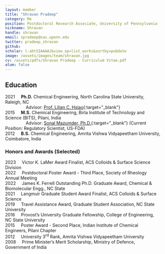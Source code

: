 ```yaml
---
layout: member
title: "Shravan Pradeep"
category: Me
position: Postdoctoral Research Associate, University of Pennsylvania
nickname: Shravan
handle: shravan
email: spradeep@sas.upenn.edu
twitter: pradeep_shravan
github: 
scholar: l-ahtSIAAAAJ&view_op=list_works&sortby=pubdate
image: /assets/images/team/shravan.jpg
cv: /assets/pdfs/Shravan Pradeep - Curriculum Vitae.pdf
alum: false
---
```

## Education

2021 &nbsp; &nbsp; <b>Ph.D.</b> Chemical Engineering, North Carolina State University, Raleigh, NC<br>
&nbsp; &nbsp; &nbsp; &nbsp; &nbsp; &nbsp; &nbsp; &nbsp;&nbsp; Advisor: [Prof. Lilian C. Hsiao](https://www.cbe.ncsu.edu/person/chsiao2/){:target="_blank"}<br>
2015 &nbsp; &nbsp; <b>M.S.</b> Chemical Engineering, Birla Institute of Technology and Science (BITS), Pilani, India<br>
&nbsp; &nbsp; &nbsp; &nbsp; &nbsp; &nbsp; &nbsp; &nbsp;&nbsp; Advisor: [Sonal Mazumder, Ph.D.](https://www.linkedin.com/in/sonal-mazumder-ph-d-547baa12/){:target="_blank"} (Current Position: Regulatory Scientist, US-FDA)<br>
2012 &nbsp; &nbsp; <b>B.S.</b> Chemical Engineering, Amrita Vishwa Vidyapeetham University, Coimbatore, India

### Honors and Awards (Selected) 

2023 &nbsp; &nbsp; Victor K. LaMer Award Finalist, ACS Colloids & Surface Science Division<br>
2022 &nbsp; &nbsp; Postdoctoral Poster Award - Third Place, Society of Rheology Annual Meeting<br>
2022 &nbsp; &nbsp; James K. Ferrell Outstanding Ph.D. Graduate Award, Chemical & Biomolecular Engg., NC State<br>
2021 &nbsp; &nbsp; Langmuir Graduate Student Award Finalist, ACS Colloids & Surface Science<br>
2019 &nbsp; &nbsp; Travel Assistance Award, Graduate Student Association, NC State University<br>
2016 &nbsp; &nbsp; Provost’s University Graduate Fellowship, College of Engineering, NC State University<br>
2015 &nbsp; &nbsp; Poster Award - Second Place, Indian Institute of Chemical Engineers, Pilani Chapter<br>
2012 &nbsp; &nbsp; University 3<sup>rd</sup> Rank, Amrita Vishwa Vidyapeetham University<br>
2008 &nbsp; &nbsp; Prime Minister’s Merit Scholarship, Ministry of Defence, Government of India
